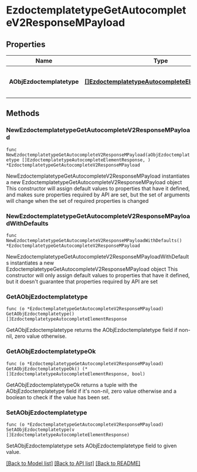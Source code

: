 # EzdoctemplatetypeGetAutocompleteV2ResponseMPayload

## Properties

Name | Type | Description | Notes
------------ | ------------- | ------------- | -------------
**AObjEzdoctemplatetype** | [**[]EzdoctemplatetypeAutocompleteElementResponse**](EzdoctemplatetypeAutocompleteElementResponse.md) | An array of Ezdoctemplatetype autocomplete element response. | 

## Methods

### NewEzdoctemplatetypeGetAutocompleteV2ResponseMPayload

`func NewEzdoctemplatetypeGetAutocompleteV2ResponseMPayload(aObjEzdoctemplatetype []EzdoctemplatetypeAutocompleteElementResponse, ) *EzdoctemplatetypeGetAutocompleteV2ResponseMPayload`

NewEzdoctemplatetypeGetAutocompleteV2ResponseMPayload instantiates a new EzdoctemplatetypeGetAutocompleteV2ResponseMPayload object
This constructor will assign default values to properties that have it defined,
and makes sure properties required by API are set, but the set of arguments
will change when the set of required properties is changed

### NewEzdoctemplatetypeGetAutocompleteV2ResponseMPayloadWithDefaults

`func NewEzdoctemplatetypeGetAutocompleteV2ResponseMPayloadWithDefaults() *EzdoctemplatetypeGetAutocompleteV2ResponseMPayload`

NewEzdoctemplatetypeGetAutocompleteV2ResponseMPayloadWithDefaults instantiates a new EzdoctemplatetypeGetAutocompleteV2ResponseMPayload object
This constructor will only assign default values to properties that have it defined,
but it doesn't guarantee that properties required by API are set

### GetAObjEzdoctemplatetype

`func (o *EzdoctemplatetypeGetAutocompleteV2ResponseMPayload) GetAObjEzdoctemplatetype() []EzdoctemplatetypeAutocompleteElementResponse`

GetAObjEzdoctemplatetype returns the AObjEzdoctemplatetype field if non-nil, zero value otherwise.

### GetAObjEzdoctemplatetypeOk

`func (o *EzdoctemplatetypeGetAutocompleteV2ResponseMPayload) GetAObjEzdoctemplatetypeOk() (*[]EzdoctemplatetypeAutocompleteElementResponse, bool)`

GetAObjEzdoctemplatetypeOk returns a tuple with the AObjEzdoctemplatetype field if it's non-nil, zero value otherwise
and a boolean to check if the value has been set.

### SetAObjEzdoctemplatetype

`func (o *EzdoctemplatetypeGetAutocompleteV2ResponseMPayload) SetAObjEzdoctemplatetype(v []EzdoctemplatetypeAutocompleteElementResponse)`

SetAObjEzdoctemplatetype sets AObjEzdoctemplatetype field to given value.



[[Back to Model list]](../README.md#documentation-for-models) [[Back to API list]](../README.md#documentation-for-api-endpoints) [[Back to README]](../README.md)


